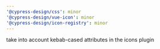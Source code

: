 ```yaml
---
'@cypress-design/css': minor
'@cypress-design/vue-icon': minor
'@cypress-design/icon-registry': minor
---
```


take into account kebab-cased attributes in the icons plugin
